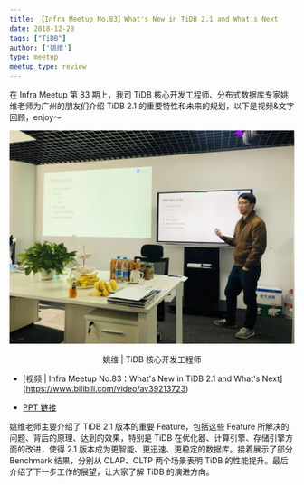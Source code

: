 ```yaml
---
title: 【Infra Meetup No.83】What's New in TiDB 2.1 and What's Next 
date: 2018-12-20
tags: ["TiDB"]
author: ['姚维']
type: meetup
meetup_type: review
---
```


在 Infra Meetup 第 83 期上，我司 TiDB 核心开发工程师、分布式数据库专家姚维老师为广州的朋友们介绍 TiDB 2.1 的重要特性和未来的规划，以下是视频&文字回顾，enjoy～


![姚维 | TiDB 核心开发工程师](media/meetup-83-20181220/1.jpg)

<center>姚维 | TiDB 核心开发工程师</center>

- [视频 | Infra Meetup No.83：What's New in TiDB 2.1 and What's Next]
(https://www.bilibili.com/video/av39213723)

- [PPT 链接](https://eyun.baidu.com/s/3pMaIGmn)

姚维老师主要介绍了 TiDB 2.1 版本的重要 Feature，包括这些 Feature 所解决的问题、背后的原理、达到的效果，特别是 TiDB 在优化器、计算引擎、存储引擎方面的改进，使得 2.1 版本成为更智能、更迅速、更稳定的数据库。接着展示了部分 Benchmark 结果，分别从 OLAP、OLTP 两个场景表明 TiDB 的性能提升。最后介绍了下一步工作的展望，让大家了解 TiDB 的演进方向。